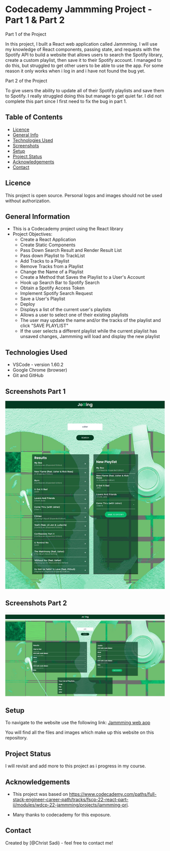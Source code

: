 # Codecademy Jammming Project - Part 1 & Part 2

Part 1 of the Project

In this project, I built a React web application called Jammming. I will use my knowledge of React components, passing state, and requests with the Spotify API to build a website that allows users to search the Spotify library, create a custom playlist, then save it to their Spotify account. I managed to do this, but struggled to get other users to be able to use the app. For some reason it only works when i log in and i have not found the bug yet.

Part 2 of the Project

To give users the ability to update all of their Spotify playlists and save them to Spotify. I really struggled doing this but manage to get quiet far. I did not complete this part since I first need to fix the bug in part 1.

## Table of Contents

- [Licence](#licence)
- [General Info](#general-information)
- [Technologies Used](#technologies-used)
- [Screenshots](#screenshots)
- [Setup](#setup)
- [Project Status](#project-status)
- [Acknowledgements](#acknowledgements)
- [Contact](#contact)

<!-- * [License](#license) -->

## Licence

This project is open source. Personal logos and images should not be used without authorization.

## General Information

- This is a Codecademy project using the React library
- Project Objectives:
  - Create a React Application
  - Create Static Components
  - Pass Down Search Result and Render Result List
  - Pass down Playlist to TrackList
  - Add Tracks to a Playlist
  - Remove Tracks from a Playlist
  - Change the Name of a Playlist
  - Create a Method that Saves the Playlist to a User's Account
  - Hook up Search Bar to Spotify Search
  - Obtain a Spotify Access Token
  - Implement Spotify Search Request
  - Save a User's Playlist
  - Deploy
  - Displays a list of the current user's playlists
  - Allows a user to select one of their existing playlists
  - The user may update the name and/or the tracks of the playlist and click "SAVE PLAYLIST"
  - If the user selects a different playlist while the current playlist has unsaved changes, Jammming will load and display the new playlist
  <!-- You don't have to answer all the questions - just the ones relevant to your project. -->

## Technologies Used

- VSCode - version 1.60.2
- Google Chrome (browser)
- Git and GitHub

## Screenshots Part 1

![Example screenshot homepage](./public/screenshot-Part-1-of-Project.jpg)

## Screenshots Part 2

![Example screenshot homepage](./public/screenshot-Part-2-of-Project.jpg)

## Setup

To navigate to the website use the following link:
[Jammming web aop](christsadi.github.io/jammming-jolllling)

You will find all the files and images which make up this website on this repository.

## Project Status

I will revisit and add more to this project as i progress in my course.

## Acknowledgements

- This project was based on <https://www.codecademy.com/paths/full-stack-engineer-career-path/tracks/fscp-22-react-part-ii/modules/wdcp-22-jammming/projects/jammming-prj>.

- Many thanks to codecademy for this exposure.

## Contact

Created by [@Christ Sadi) - feel free to contact me!

